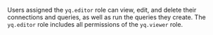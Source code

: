 Users assigned the `yq.editor` role can view, edit, and delete their connections and queries, as well as run the queries they create. The `yq.editor` role includes all permissions of the `yq.viewer` role.